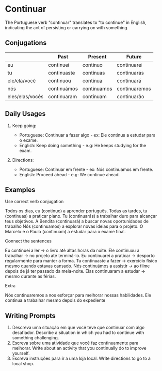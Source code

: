 # Continuar

The Portuguese verb "continuar" translates to "to continue" in English, indicating the act of persisting or carrying on with something.

## Conjugations

|                 | Past        | Present     | Future        |
| --------------- | ----------- | ----------- | ------------- |
| eu              | continuei   | continuo    | continuarei   |
| tu              | continuaste | continuas   | continuarás   |
| ele/ela/você    | continuou   | continua    | continuará    |
| nós             | continuámos | continuamos | continuaremos |
| eles/elas/vocês | continuaram | continuam   | continuarão   |

## Daily Usages

1. Keep going:

   - Portuguese: Continuar a fazer algo - ex: Ele continua a estudar para o exame.
   - English: Keep doing something - e.g: He keeps studying for the exam.

2. Directions:

   - Portuguese: Continuar em frente - ex: Nós continuamos em frente.
   - English: Proceed ahead - e.g: We continue ahead.

## Examples

Use correct verb conjugation

Todos os dias, eu (continuo) a aprender português.
Todas as tardes, tu (continuas) a praticar piano.
Tu (continuarás) a trabalhar duro para alcançar teus objetivos.
A Bendita (continuará) a buscar novas oportunidades de trabalho
Nós (continuamos) a explorar novas ideias para o projeto.
O Marcelo e o Paulo (continuam) a estudar para o exame final.

Connect the sentences

Eu continuei a ler -> o livro até altas horas da noite.
Ele continuou a trabalhar -> no projeto até terminá-lo.
Eu continuarei a praticar -> desporto regularmente para manter a forma.
Tu continuaste a fazer -> exercício físico mesmo quando estavas cansado.
Nós continuámos a assistir -> ao filme depois de já ter passado da meia-noite.
Elas continuaram a estudar -> mesmo durante as férias.

Extra

Nós continuaremos a nos esforçar para melhorar nossas habilidades.
Ele continua a trabalhar mesmo depois do expediente

## Writing Prompts

1. Descreva uma situação em que você teve que continuar com algo desafiador. Describe a situation in which you had to continue with something challenging.
2. Escreva sobre uma atividade que você faz continuamente para melhorar. Write about an activity that you continually do to improve yourself.
3. Escreva instruções para ir a uma loja local. Write directions to go to a local shop.
